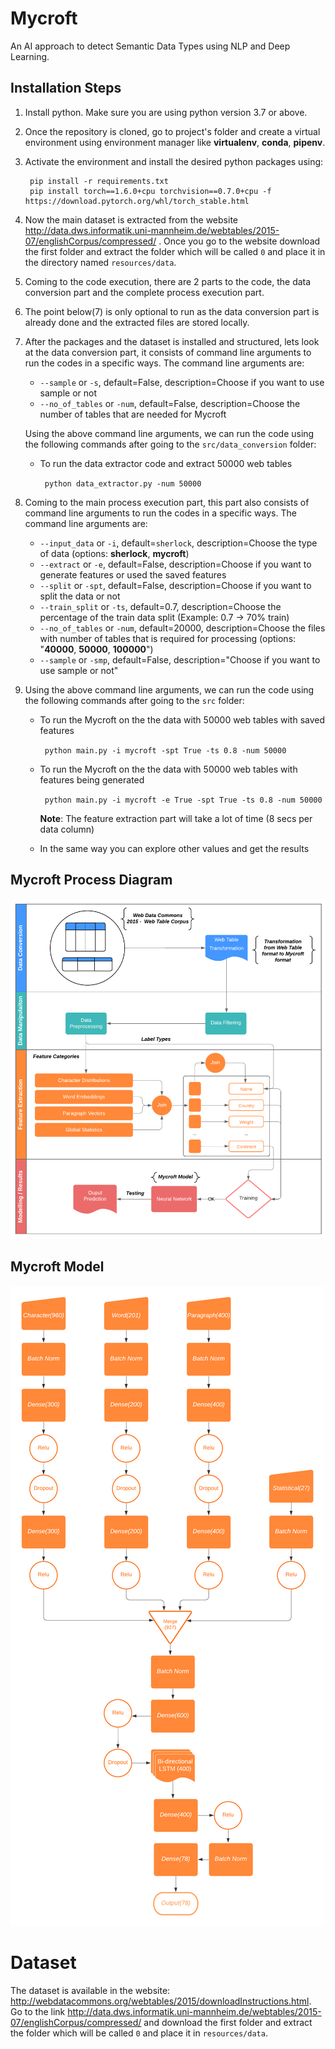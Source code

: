 # Mycroft

An AI approach to detect Semantic Data Types using NLP and Deep Learning.


## Installation Steps

1) Install python. Make sure you are using python version 3.7 or above.

2) Once the repository is cloned, go to project's folder and create a virtual environment using environment manager like **virtualenv**, **conda**, **pipenv**.

3) Activate the environment and install the desired python packages using:

    ```
     pip install -r requirements.txt
     pip install torch==1.6.0+cpu torchvision==0.7.0+cpu -f https://download.pytorch.org/whl/torch_stable.html
    ```

4) Now the main dataset is extracted from the website http://data.dws.informatik.uni-mannheim.de/webtables/2015-07/englishCorpus/compressed/ .
 Once you go to the website download the first folder and extract the folder which will be called `0` and place it in the directory named `resources/data`.

5) Coming to the code execution, there are 2 parts to the code, the data conversion part and the complete process execution part.

6) The point below(7) is only optional to run as the data conversion part is already done and the extracted files are stored locally.

7) After the packages and the dataset is installed and structured, lets look at the data conversion part, it consists of command line arguments to run the codes in a specific ways. The command line arguments are:

    - `--sample` or `-s`, default=False, description=Choose if you want to use sample or not
    - `--no_of_tables` or `-num`, default=False, description=Choose the number of tables that are needed for Mycroft

    Using the above command line arguments, we can run the code using the following commands after going to the `src/data_conversion` folder:
    
    - To run the data extractor code and extract 50000 web tables
            
        ``` python data_extractor.py -num 50000```

8) Coming to the main process execution part, this part also consists of command line arguments to run the codes in a specific ways. The command line arguments are:

    - `--input_data` or `-i`, default=`sherlock`, description=Choose the type of data (options: **sherlock**, **mycroft**)
    - `--extract` or `-e`, default=False, description=Choose if you want to generate features or used the saved features
    - `--split` or `-spt`, default=False, description=Choose if you want to split the data or not
    - `--train_split` or `-ts`, default=0.7, description=Choose the percentage of the train data split (Example: 0.7 -> 70% train)
    - `--no_of_tables` or `-num`, default=20000, description=Choose the files with number of tables that is required for processing (options: "**40000**, **50000**, **100000**")
    - `--sample` or `-smp`, default=False, description="Choose if you want to use sample or not"

9) Using the above command line arguments, we can run the code using the following commands after going to the `src` folder:

    - To run the Mycroft on the the data with 50000 web tables with saved features

        ``` python main.py -i mycroft -spt True -ts 0.8 -num 50000```

    - To run the Mycroft on the the data with 50000 web tables with features being generated

        ``` python main.py -i mycroft -e True -spt True -ts 0.8 -num 50000```

        **Note**: The feature extraction part will take a lot of time (8 secs per data column)

    - In the same way you can explore other values and get the results



## Mycroft Process Diagram

![Mycroft Model](resources/images/architectural_diagram.png)

## Mycroft Model

![Mycroft Model](resources/images/nnmodel.png)


# Dataset

The dataset is available in the website: http://webdatacommons.org/webtables/2015/downloadInstructions.html. Go to the link http://data.dws.informatik.uni-mannheim.de/webtables/2015-07/englishCorpus/compressed/ and download the first folder and extract the folder which will be called `0` and place it in `resources/data`.